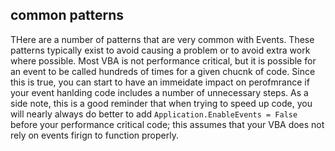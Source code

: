 ## common patterns

THere are a number of patterns that are very common with Events.  These patterns typically exist to avoid causing a problem or to avoid extra work where possible.  Most VBA is not performance critical, but it is possible for an event to be called hundreds of times for a given chucnk of code.  Since this is true, you can start to have an immeidate impact on perofmrance if your event hanlding code includes a number of unnecessary steps.  As a side note, this is a good reminder that when trying to speed up code, you will nearly always do better to add `Application.EnableEvents = False` before your performance critical code; this assumes that your VBA does not rely on events firign to function properly.
